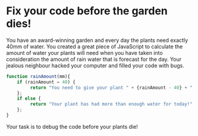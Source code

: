 # Fix your code before the garden dies!

You have an award-winning garden and every day the plants need exactly 40mm of water. You created a great piece of JavaScript to calculate the amount of water your plants will need when you have taken into consideration the amount of rain water that is forecast for the day. Your jealous neighbour hacked your computer and filled your code with bugs.

```javascript
function rainAmount(mm){
    if (rainAmount = 40) {
         return "You need to give your plant " + {rainAmount - 40} + " mm of water"
    };
    if else {
         return "Your plant has had more than enough water for today!"
    };
}
```

Your task is to debug the code before your plants die!
